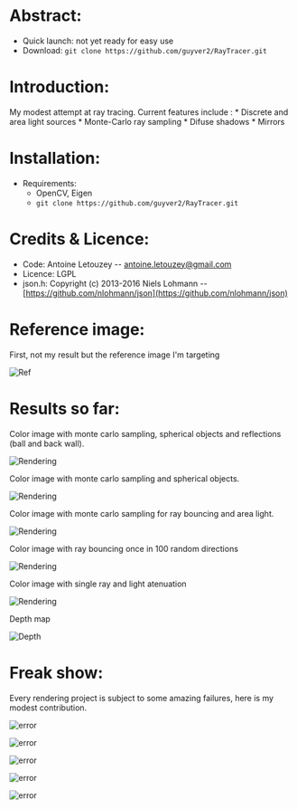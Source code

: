 # Abstract:

- Quick launch:
	not yet ready for easy use
- Download:
	`git clone https://github.com/guyver2/RayTracer.git`



# Introduction:

My modest attempt at ray tracing. 
Current features include :
	* Discrete and area light sources
	* Monte-Carlo ray sampling
	* Difuse shadows
	* Mirrors
	



# Installation:

- Requirements:
	* OpenCV, Eigen
	* `git clone https://github.com/guyver2/RayTracer.git`

# Credits & Licence:

- Code:
	Antoine Letouzey -- [antoine.letouzey@gmail.com](antoine.letouzey@gmail.com)
- Licence:
	LGPL
- json.h:
	Copyright (c) 2013-2016 Niels Lohmann -- [https://github.com/nlohmann/json](https://github.com/nlohmann/json)

# Reference image:
First, not my result but the reference image I'm targeting

![Ref](http://www.graphics.cornell.edu/online/box/box.jpg)

# Results so far:

Color image with monte carlo sampling, spherical objects and reflections (ball and back wall).

![Rendering](https://antoine.sxbn.org/pages/projects/ray/color_bounce_mirror.jpg)

Color image with monte carlo sampling and spherical objects.

![Rendering](https://antoine.sxbn.org/pages/projects/ray/color_bounce_ball.jpg)

Color image with monte carlo sampling for ray bouncing and area light.

![Rendering](https://antoine.sxbn.org/pages/projects/ray/color_bounce_montecarlo.jpg)


Color image with ray bouncing once in 100 random directions

![Rendering](https://antoine.sxbn.org/pages/projects/ray/color_bounce.jpg)


Color image with single ray and light atenuation

![Rendering](https://antoine.sxbn.org/pages/projects/ray/current.jpg)


Depth map

![Depth](https://antoine.sxbn.org/pages/projects/ray/depth.jpg)

# Freak show:
Every rendering project is subject to some amazing failures, here is my modest contribution.

![error](https://antoine.sxbn.org/pages/projects/ray/freak_show/01_color_side_error.png)

![error](https://antoine.sxbn.org/pages/projects/ray/freak_show/03_color_error1.png)

![error](https://antoine.sxbn.org/pages/projects/ray/freak_show/3lights.png)

![error](https://antoine.sxbn.org/pages/projects/ray/freak_show/right_blast.png)

![error](https://antoine.sxbn.org/pages/projects/ray/freak_show/mirrorseverywhere.jpg)
